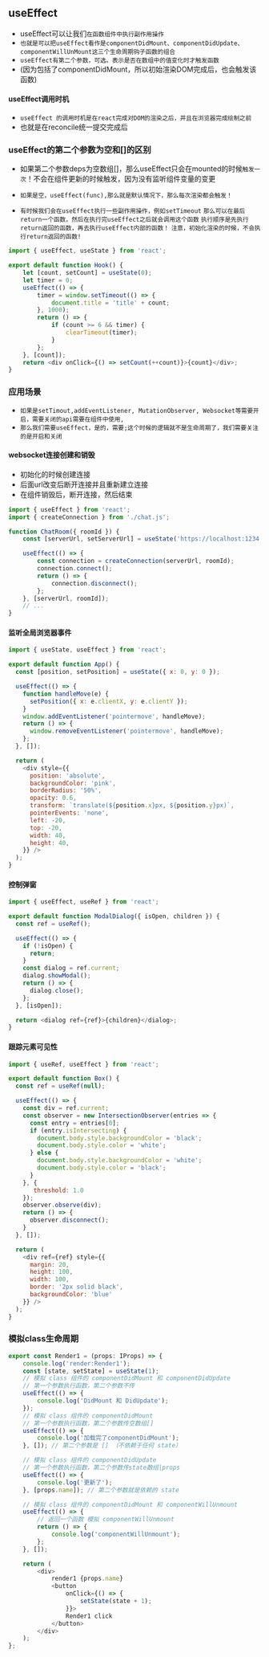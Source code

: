 ## useEffect
* useEffect可以让我们`在函数组件中执行副作用操作`
* `也就是可以把useEffect看作是componentDidMount、componentDidUpdate、componentWillUnMount这三个生命周期钩子函数的组合`
* `useEffect有第二个参数，可选。表示是否在数组中的值变化时才触发函数`
* (因为包括了componentDidMount，所以初始渲染DOM完成后，也会触发该函数)
  
#### useEffect调用时机
* `useEffect 的调用时机是在react完成对DOM的渲染之后，并且在浏览器完成绘制之前`
* 也就是在reconcile统一提交完成后

### useEffect的第二个参数为空和[]的区别
* 如果第二个参数deps为空数组[]，那么useEffect只会在mounted的时候`触发一次`！不会在组件更新的时候触发，因为没有监听组件变量的变更
*  `如果是空，useEffect(func),那么就是默认情况下，那么每次渲染都会触发！`

* `有时候我们会在useEffect执行一些副作用操作，例如setTimeout`
`那么可以在最后return一个函数，然后在执行完useEffect之后就会调用这个函数`
`执行顺序是先执行return返回的函数，再去执行useEffect内部的函数！`
`注意，初始化渲染的时候，不会执行return返回的函数!`
```javascript
import { useEffect, useState } from 'react';

export default function Hook() {
    let [count, setCount] = useState(0);
    let timer = 0;
    useEffect(() => {
        timer = window.setTimeout(() => {
            document.title = 'title' + count;
        }, 1000);
        return () => {
            if (count >= 6 && timer) {
                clearTimeout(timer);
            }
        };
    }, [count]);
    return <div onClick={() => setCount(++count)}>{count}</div>;
}

```

### 应用场景
* `如果是setTimout,addEventListener, MutationObserver, Websocket等需要开启，需要关闭的api需要在组件中使用,`
* `那么我们需要useEffect，是的，需要;这个时候的逻辑就不是生命周期了，我们需要关注的是开启和关闭`

#### websocket连接创建和销毁
* 初始化的时候创建连接
* 后面url改变后断开连接并且重新建立连接
* 在组件销毁后，断开连接，然后结束
```javascript
import { useEffect } from 'react';
import { createConnection } from './chat.js';

function ChatRoom({ roomId }) {
    const [serverUrl, setServerUrl] = useState('https://localhost:1234');

    useEffect(() => {
        const connection = createConnection(serverUrl, roomId);
        connection.connect();
        return () => {
            connection.disconnect();
        };
    }, [serverUrl, roomId]);
    // ...
}
```

#### 监听全局浏览器事件
```javascript
import { useState, useEffect } from 'react';

export default function App() {
  const [position, setPosition] = useState({ x: 0, y: 0 });

  useEffect(() => {
    function handleMove(e) {
      setPosition({ x: e.clientX, y: e.clientY });
    }
    window.addEventListener('pointermove', handleMove);
    return () => {
      window.removeEventListener('pointermove', handleMove);
    };
  }, []);

  return (
    <div style={{
      position: 'absolute',
      backgroundColor: 'pink',
      borderRadius: '50%',
      opacity: 0.6,
      transform: `translate(${position.x}px, ${position.y}px)`,
      pointerEvents: 'none',
      left: -20,
      top: -20,
      width: 40,
      height: 40,
    }} />
  );
}
```

#### 控制弹窗
```javascript
import { useEffect, useRef } from 'react';

export default function ModalDialog({ isOpen, children }) {
  const ref = useRef();

  useEffect(() => {
    if (!isOpen) {
      return;
    }
    const dialog = ref.current;
    dialog.showModal();
    return () => {
      dialog.close();
    };
  }, [isOpen]);

  return <dialog ref={ref}>{children}</dialog>;
}
```

#### 跟踪元素可见性
```javascript
import { useRef, useEffect } from 'react';

export default function Box() {
  const ref = useRef(null);

  useEffect(() => {
    const div = ref.current;
    const observer = new IntersectionObserver(entries => {
      const entry = entries[0];
      if (entry.isIntersecting) {
        document.body.style.backgroundColor = 'black';
        document.body.style.color = 'white';
      } else {
        document.body.style.backgroundColor = 'white';
        document.body.style.color = 'black';
      }
    }, {
       threshold: 1.0
    });
    observer.observe(div);
    return () => {
      observer.disconnect();
    }
  }, []);

  return (
    <div ref={ref} style={{
      margin: 20,
      height: 100,
      width: 100,
      border: '2px solid black',
      backgroundColor: 'blue'
    }} />
  );
}
```

### 模拟class生命周期
```typescript jsx
export const Render1 = (props: IProps) => {
    console.log('render:Render1');
    const [state, setState] = useState(1);
    // 模拟 class 组件的 componentDidMount 和 componentDidUpdate
    // 第一个参数执行函数，第二个参数不传
    useEffect(() => {
        console.log('DidMount 和 DidUpdate');
    });
    // 模拟 class 组件的 componentDidMount
    // 第一个参数执行函数，第二个参数传空数组[]
    useEffect(() => {
        console.log('加载完了componentDidMount');
    }, []); // 第二个参数是 [] （不依赖于任何 state）

    // 模拟 class 组件的 componentDidUpdate
    // 第一个参数执行函数，第二个参数传state数组|props
    useEffect(() => {
        console.log('更新了');
    }, [props.name]); // 第二个参数就是依赖的 state

    // 模拟 class 组件的 componentDidMount 和 componentWillUnmount
    useEffect(() => {
        // 返回一个函数 模拟 componentWillUnmount
        return () => {
            console.log('componentWillUnmount');
        };
    }, []);

    return (
        <div>
            render1 {props.name}
            <button
                onClick={() => {
                    setState(state + 1);
                }}>
                Render1 click
            </button>
        </div>
    );
};
```
